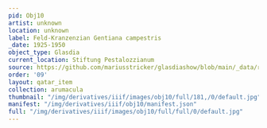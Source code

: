 ```yaml
---
pid: Obj10
artist: unknown
location: unknown
label: Feld-Kranzenzian Gentiana campestris
_date: 1925-1950
object_type: Glasdia
current_location: Stiftung Pestalozzianum
source: https://github.com/mariusstricker/glasdiashow/blob/main/_data/raw_images/glasdia/obj10.jpg
order: '09'
layout: qatar_item
collection: arumacula
thumbnail: "/img/derivatives/iiif/images/obj10/full/181,/0/default.jpg"
manifest: "/img/derivatives/iiif/obj10/manifest.json"
full: "/img/derivatives/iiif/images/obj10/full/full/0/default.jpg"
---
```

